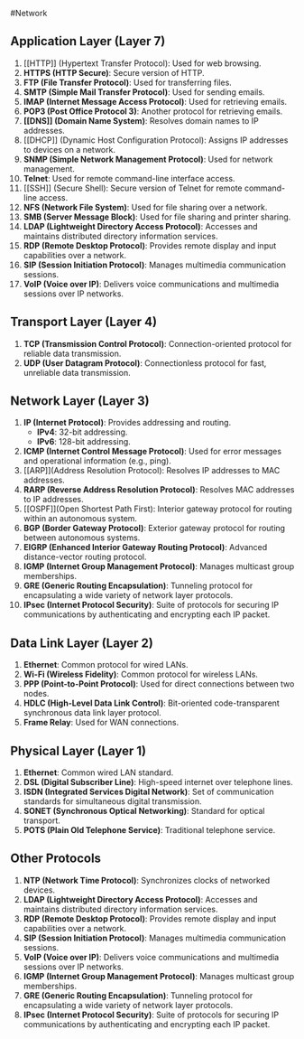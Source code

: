 #Network
## Application Layer (Layer 7)

1. [[HTTP]] (Hypertext Transfer Protocol): Used for web browsing.
2. **HTTPS (HTTP Secure)**: Secure version of HTTP.
3. **FTP (File Transfer Protocol)**: Used for transferring files.
4. **SMTP (Simple Mail Transfer Protocol)**: Used for sending emails.
5. **IMAP (Internet Message Access Protocol)**: Used for retrieving emails.
6. **POP3 (Post Office Protocol 3)**: Another protocol for retrieving emails.
7. **[[DNS]] (Domain Name System)**: Resolves domain names to IP addresses.
8. [[DHCP]] (Dynamic Host Configuration Protocol): Assigns IP addresses to devices on a network.
9. **SNMP (Simple Network Management Protocol)**: Used for network management.
10. **Telnet**: Used for remote command-line interface access.
11. [[SSH]] (Secure Shell): Secure version of Telnet for remote command-line access.
12. **NFS (Network File System)**: Used for file sharing over a network.
13. **SMB (Server Message Block)**: Used for file sharing and printer sharing.
14. **LDAP (Lightweight Directory Access Protocol)**: Accesses and maintains distributed directory information services.
15. **RDP (Remote Desktop Protocol)**: Provides remote display and input capabilities over a network.
16. **SIP (Session Initiation Protocol)**: Manages multimedia communication sessions.
17. **VoIP (Voice over IP)**: Delivers voice communications and multimedia sessions over IP networks.

## Transport Layer (Layer 4)

1. **TCP (Transmission Control Protocol)**: Connection-oriented protocol for reliable data transmission.
2. **UDP (User Datagram Protocol)**: Connectionless protocol for fast, unreliable data transmission.

## Network Layer (Layer 3)

1. **IP (Internet Protocol)**: Provides addressing and routing.
   - **IPv4**: 32-bit addressing.
   - **IPv6**: 128-bit addressing.
2. **ICMP (Internet Control Message Protocol)**: Used for error messages and operational information (e.g., ping).
3. [[ARP]](Address Resolution Protocol): Resolves IP addresses to MAC addresses.
4. **RARP (Reverse Address Resolution Protocol)**: Resolves MAC addresses to IP addresses.
5. [[OSPF]](Open Shortest Path First): Interior gateway protocol for routing within an autonomous system.
6. **BGP (Border Gateway Protocol)**: Exterior gateway protocol for routing between autonomous systems.
7. **EIGRP (Enhanced Interior Gateway Routing Protocol)**: Advanced distance-vector routing protocol.
8. **IGMP (Internet Group Management Protocol)**: Manages multicast group memberships.
9. **GRE (Generic Routing Encapsulation)**: Tunneling protocol for encapsulating a wide variety of network layer protocols.
10. **IPsec (Internet Protocol Security)**: Suite of protocols for securing IP communications by authenticating and encrypting each IP packet.

## Data Link Layer (Layer 2)

1. **Ethernet**: Common protocol for wired LANs.
2. **Wi-Fi (Wireless Fidelity)**: Common protocol for wireless LANs.
3. **PPP (Point-to-Point Protocol)**: Used for direct connections between two nodes.
4. **HDLC (High-Level Data Link Control)**: Bit-oriented code-transparent synchronous data link layer protocol.
5. **Frame Relay**: Used for WAN connections.

## Physical Layer (Layer 1)

1. **Ethernet**: Common wired LAN standard.
2. **DSL (Digital Subscriber Line)**: High-speed internet over telephone lines.
3. **ISDN (Integrated Services Digital Network)**: Set of communication standards for simultaneous digital transmission.
4. **SONET (Synchronous Optical Networking)**: Standard for optical transport.
5. **POTS (Plain Old Telephone Service)**: Traditional telephone service.

## Other Protocols

1. **NTP (Network Time Protocol)**: Synchronizes clocks of networked devices.
2. **LDAP (Lightweight Directory Access Protocol)**: Accesses and maintains distributed directory information services.
3. **RDP (Remote Desktop Protocol)**: Provides remote display and input capabilities over a network.
4. **SIP (Session Initiation Protocol)**: Manages multimedia communication sessions.
5. **VoIP (Voice over IP)**: Delivers voice communications and multimedia sessions over IP networks.
6. **IGMP (Internet Group Management Protocol)**: Manages multicast group memberships.
7. **GRE (Generic Routing Encapsulation)**: Tunneling protocol for encapsulating a wide variety of network layer protocols.
8. **IPsec (Internet Protocol Security)**: Suite of protocols for securing IP communications by authenticating and encrypting each IP packet.
